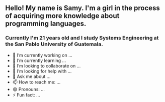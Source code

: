 ![]()

## Hello! My name is Samy. I'm a girl in the process of acquiring more knowledge about programming languages. 
### Currently I'm 21 years old and I study Systems Engineering at the San Pablo University of Guatemala.

- 🔭 I’m currently working on ...
- 🌱 I’m currently learning ...
- 👯 I’m looking to collaborate on ...
- 🤔 I’m looking for help with ...
- 💬 Ask me about ...
- 📫 How to reach me: ...
- 😄 Pronouns: ...
- ⚡ Fun fact: ...
